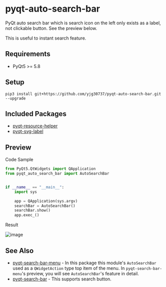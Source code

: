 # pyqt-auto-search-bar
PyQt auto search bar which is search icon on the left only exists as a label, not clickable button. See the preview below.

This is useful to instant search feature.

## Requirements
* PyQt5 >= 5.8

## Setup
```pip3 install git+https://github.com/yjg30737/pyqt-auto-search-bar.git --upgrade```

## Included Packages
* <a href="https://github.com/yjg30737/pyqt-resource-helper.git">pyqt-resource-helper</a>
* <a href="https://github.com/yjg30737/pyqt-svg-label.git">pyqt-svg-label</a>

## Preview
Code Sample
```python
from PyQt5.QtWidgets import QApplication
from pyqt_auto_search_bar import AutoSearchBar


if __name__ == "__main__":
    import sys

    app = QApplication(sys.argv)
    searchBar = AutoSearchBar()
    searchBar.show()
    app.exec_()
```

Result

![image](https://user-images.githubusercontent.com/55078043/155654257-4d31a17a-fc64-4292-aecc-cf46a9580f18.png)

## See Also

* <a href="https://github.com/yjg30737/pyqt-search-bar-menu.git">pyqt-search-bar-menu</a> - In this package this module's `AutoSearchBar` used as a `QWidgetAction` type top item of the menu. In `pyqt-search-bar-menu`'s preview, you will see `AutoSearchBar`'s feature in detail. 
* <a href="https://github.com/yjg30737/pyqt-search-bar.git">pyqt-search-bar</a> - This supports search button.
